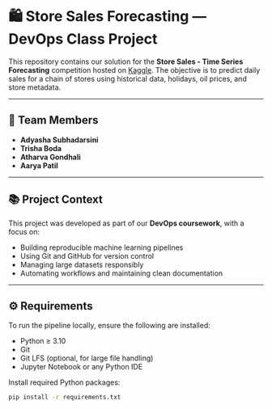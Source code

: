 # 🛍️ Store Sales Forecasting — DevOps Class Project

This repository contains our solution for the **Store Sales - Time Series Forecasting** competition hosted on [Kaggle](https://www.kaggle.com/competitions/store-sales-time-series-forecasting). The objective is to predict daily sales for a chain of stores using historical data, holidays, oil prices, and store metadata.

---

## 👥 Team Members

- **Adyasha Subhadarsini**
- **Trisha Boda**
- **Atharva Gondhali**
- **Aarya Patil**

---

## 📚 Project Context

This project was developed as part of our **DevOps coursework**, with a focus on:

- Building reproducible machine learning pipelines
- Using Git and GitHub for version control
- Managing large datasets responsibly
- Automating workflows and maintaining clean documentation

---

## ⚙️ Requirements

To run the pipeline locally, ensure the following are installed:

- Python ≥ 3.10
- Git
- Git LFS (optional, for large file handling)
- Jupyter Notebook or any Python IDE

Install required Python packages:

```bash
pip install -r requirements.txt